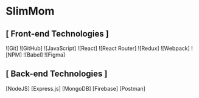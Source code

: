# SlimMom

## [ Front-end Technologies ]

![Git] ![GitHub] ![JavaScript] ![React] ![React Router] ![Redux] ![Webpack]
![NPM] ![Babel] ![Figma]

## [ Back-end Technologies ]

[NodeJS] [Express.js] [MongoDB] [Firebase] [Postman]
